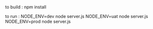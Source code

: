 to build : 
npm install

to run :
NODE_ENV=dev node server.js
NODE_ENV=uat node server.js
NODE_ENV=prod node server.js
